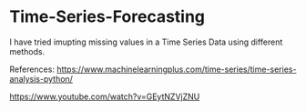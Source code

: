# Time-Series-Forecasting

I have tried imupting missing values in a Time Series Data using different methods.

References:
https://www.machinelearningplus.com/time-series/time-series-analysis-python/

https://www.youtube.com/watch?v=GEytNZVjZNU
